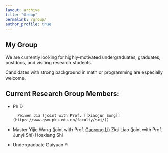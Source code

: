 ```yaml
---
layout: archive
title: "Group"
permalink: /group/
author_profile: true
---
```


**My Group**
------
We are currently looking for highly-motivated undergraduates, graduates, postdocs, and visiting research students.

Candidates with strong background in math or programming are especially welcome.



**Current Research Group Members:**
------
 * Ph.D

         Peiwen Jia (joint with Prof. [[Xiaojun Song]](https://www.gsm.pku.edu.cn/faculty/sxj/))

 * Master
Yijie Wang (joint with Prof. <a href="https://stat.bnu.edu.cn/zwjl/247617.htm">Gaorong Li</a>)
Ziqi Liao (joint with Prof. Junyi Shi)
Hoaxiang Shi

 * Undergraduate
Guiyuan Yi 

